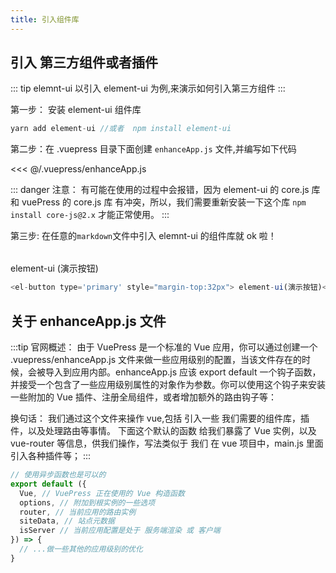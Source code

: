 ```yaml
---
title: 引入组件库
---
```

## 引入 第三方组件或者插件  

::: tip  elemnt-ui
以引入 element-ui 为例,来演示如何引入第三方组件
:::

第一步： 安装 element-ui 组件库

```js
yarn add element-ui //或者  npm install element-ui 
```


第二步：在 .vuepress 目录下面创建 `enhanceApp.js` 文件,并编写如下代码

<<< @/.vuepress/enhanceApp.js

::: danger 注意：
有可能在使用的过程中会报错，因为 element-ui 的 core.js 库和 vuePress 的 core.js 库 有冲突，所以，我们需要重新安装一下这个库 `npm install core-js@2.x` 才能正常使用。
:::


第三步: 在任意的`markdown`文件中引入 elemnt-ui 的组件库就 ok 啦！   
<el-button type='primary' style="display:flex;margin:32px auto 0;"> element-ui (演示按钮)</el-button>

```js
<el-button type='primary' style="margin-top:32px"> element-ui(演示按钮)</el-button>
```


## 关于 enhanceApp.js 文件
:::tip
官网概述： 由于 VuePress 是一个标准的 Vue 应用，你可以通过创建一个 .vuepress/enhanceApp.js 文件来做一些应用级别的配置，当该文件存在的时候，会被导入到应用内部。enhanceApp.js 应该 export default 一个钩子函数，并接受一个包含了一些应用级别属性的对象作为参数。你可以使用这个钩子来安装一些附加的 Vue 插件、注册全局组件，或者增加额外的路由钩子等：

换句话：
我们通过这个文件来操作 vue,包括 引入一些 我们需要的组件库，插件，以及处理路由等事情。
下面这个默认的函数 给我们暴露了 Vue 实例，以及 vue-router 等信息，供我们操作，写法类似于 我们 在 vue 项目中，main.js 里面 引入各种插件等；
:::

```js
// 使用异步函数也是可以的
export default ({
  Vue, // VuePress 正在使用的 Vue 构造函数
  options, // 附加到根实例的一些选项
  router, // 当前应用的路由实例
  siteData, // 站点元数据
  isServer // 当前应用配置是处于 服务端渲染 或 客户端
}) => {
  // ...做一些其他的应用级别的优化
}
```





